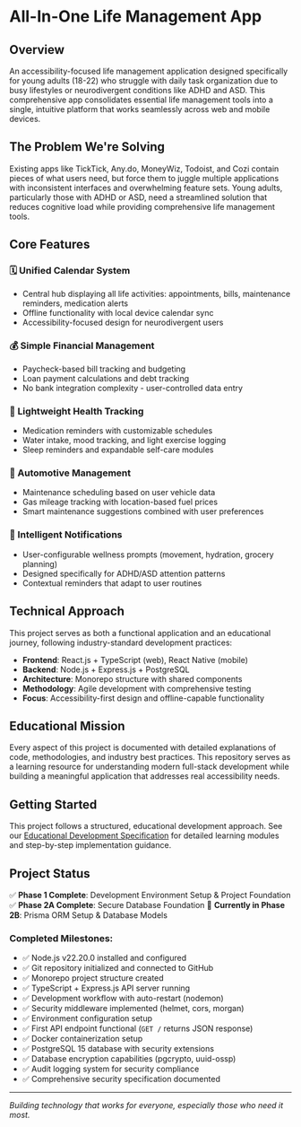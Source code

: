 # All-In-One Life Management App

## Overview

An accessibility-focused life management application designed specifically for young adults (18-22) who struggle with daily task organization due to busy lifestyles or neurodivergent conditions like ADHD and ASD. This comprehensive app consolidates essential life management tools into a single, intuitive platform that works seamlessly across web and mobile devices.

## The Problem We're Solving

Existing apps like TickTick, Any.do, MoneyWiz, Todoist, and Cozi contain pieces of what users need, but force them to juggle multiple applications with inconsistent interfaces and overwhelming feature sets. Young adults, particularly those with ADHD or ASD, need a streamlined solution that reduces cognitive load while providing comprehensive life management tools.

## Core Features

### 🗓️ Unified Calendar System
- Central hub displaying all life activities: appointments, bills, maintenance reminders, medication alerts
- Offline functionality with local device calendar sync
- Accessibility-focused design for neurodivergent users

### 💰 Simple Financial Management
- Paycheck-based bill tracking and budgeting
- Loan payment calculations and debt tracking
- No bank integration complexity - user-controlled data entry

### 🏥 Lightweight Health Tracking
- Medication reminders with customizable schedules
- Water intake, mood tracking, and light exercise logging
- Sleep reminders and expandable self-care modules

### 🚗 Automotive Management
- Maintenance scheduling based on user vehicle data
- Gas mileage tracking with location-based fuel prices
- Smart maintenance suggestions combined with user preferences

### 🔔 Intelligent Notifications
- User-configurable wellness prompts (movement, hydration, grocery planning)
- Designed specifically for ADHD/ASD attention patterns
- Contextual reminders that adapt to user routines

## Technical Approach

This project serves as both a functional application and an educational journey, following industry-standard development practices:

- **Frontend**: React.js + TypeScript (web), React Native (mobile)
- **Backend**: Node.js + Express.js + PostgreSQL
- **Architecture**: Monorepo structure with shared components
- **Methodology**: Agile development with comprehensive testing
- **Focus**: Accessibility-first design and offline-capable functionality

## Educational Mission

Every aspect of this project is documented with detailed explanations of code, methodologies, and industry best practices. This repository serves as a learning resource for understanding modern full-stack development while building a meaningful application that addresses real accessibility needs.

## Getting Started

This project follows a structured, educational development approach. See our [Educational Development Specification](educational-app-development-spec.md) for detailed learning modules and step-by-step implementation guidance.

## Project Status

✅ **Phase 1 Complete**: Development Environment Setup & Project Foundation
✅ **Phase 2A Complete**: Secure Database Foundation
🚧 **Currently in Phase 2B**: Prisma ORM Setup & Database Models

### Completed Milestones:
- ✅ Node.js v22.20.0 installed and configured
- ✅ Git repository initialized and connected to GitHub
- ✅ Monorepo project structure created
- ✅ TypeScript + Express.js API server running
- ✅ Development workflow with auto-restart (nodemon)
- ✅ Security middleware implemented (helmet, cors, morgan)
- ✅ Environment configuration setup
- ✅ First API endpoint functional (`GET /` returns JSON response)
- ✅ Docker containerization setup
- ✅ PostgreSQL 15 database with security extensions
- ✅ Database encryption capabilities (pgcrypto, uuid-ossp)
- ✅ Audit logging system for security compliance
- ✅ Comprehensive security specification documented

---

*Building technology that works for everyone, especially those who need it most.*
